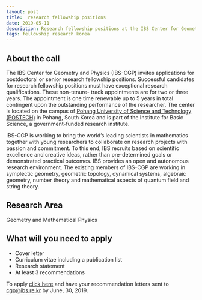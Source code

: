 ```yaml
---
layout: post
title:  research fellowship positions
date: 2019-05-11
description: Research fellowship positions at the IBS Center for Geometry and Physics (IBS-CGP)
tags: fellowship research korea
---
```


## About the call
The IBS Center for Geometry and Physics (IBS-CGP) invites applications for postdoctoral or senior research fellowship positions. 
Successful candidates for research fellowship positions must have exceptional research qualifications. 
These non-tenure- track appointments are for two or three years. 
The appointment is one time renewable up to 5 years in total contingent upon the outstanding performance of the researcher.
The center is located on the campus of [Pohang University of Science and Technology (POSTECH)](http://www.postech.ac.kr/eng/) 
in Pohang, South Korea and is part of the Institute for Basic Science, a government-funded research institute.

IBS-CGP is working to bring the world’s leading scientists in mathematics together with young researchers to collaborate 
on research projects with passion and commitment. To this end, IBS recruits based on scientific excellence and creative ideas,
rather than pre-determined goals or demonstrated practical outcomes. 
IBS provides an open and autonomous research environment. The existing members of IBS-CGP are working in symplectic geometry, 
geometric topology, dynamical systems, algebraic geometry, number theory and mathematical aspects of quantum field and string 
theory.

## Research Area 
Geometry and Mathematical Physics

## What will you need to apply 

   * Cover letter
   * Curriculum vitae including a publication list
   * Research statement
   * At least 3 recommendations 
 
To apply [click here](https://cgp.ibs.re.kr/jobopenings/apply) and have your recommendation letters sent to cgp@ibs.re.kr by June, 30, 2019.

